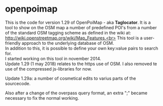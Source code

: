 # openpoimap

This is the code for version 1.29 of OpenPoiMap - aka **Taglocator**.
It is a tool to show on the OSM map a number of predefined POI's from a number of the standard OSM tagging scheme as defined
in the wiki at: http://wiki.openstreetmap.org/wiki/Map_Features.<br>
This tool is a user-friendly approach to the underlying database of OSM.<br>
In addition to this, it is possible to define your own key:value pairs to search for.<br>
I started working on this tool in november 2014.<br>
Update 1.29 (1 may 2018) relates to the https use of OSM.
I also removed te use of the compressed js-libraries for now.

Update 1.29a: a number of cosmetical edits to varius parts of the sourcecode.

Also after a change of the overpass query format, an extra ";" became necessary to fix the normal working.



